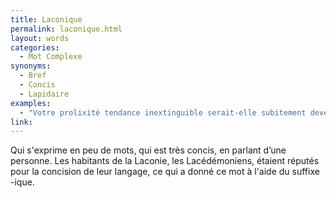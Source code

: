 ```yaml
---
title: Laconique
permalink: laconique.html
layout: words
categories:
  - Mot Complexe
synonyms:
  - Bref
  - Concis
  - Lapidaire
examples:
  - "Votre prolixité tendance inextinguible serait-elle subitement devenue laconique ?"
link: 
---
```


Qui s'exprime en peu de mots, qui est très concis, en parlant d’une personne.
Les habitants de la Laconie, les Lacédémoniens, étaient réputés pour la concision de leur langage, ce qui a donné ce mot à l'aide du suffixe -ique.
